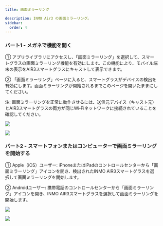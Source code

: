 ```yaml
---
title: 画面ミラーリング

description: INMO Air3 の画面ミラーリング。
sidebar:
  order: 4
---
```


### パート1 - メガネで機能を開く

① アプリライブラリにアクセスし、「画面ミラーリング」を選択して、スマートグラスの画面ミラーリング機能を有効にします。この機能により、モバイル端末の表示をAIR3スマートグラスにキャストして表示できます。

② 「画面ミラーリング」ページに入ると、スマートグラスがデバイスの検出を有効にします。画面ミラーリングが開始されるまでこのページを開いたままにしてください。  

注: 画面ミラーリングを正常に動作させるには、送信元デバイス（キャスト元）とAIR3スマートグラスの両方が同じWi‑Fiネットワークに接続されていることを確認してください。  

![](public/images/air3/screen-mirroring-1.png)

![](public/images/air3/screen-mirroring-2.png)

### パート2 - スマートフォンまたはコンピューターで画面ミラーリングを開始する

① Apple（iOS）ユーザー: iPhoneまたはiPadのコントロールセンターから「画面ミラーリング」アイコンを開き、検出されたINMO AIR3スマートグラスを選択して画面ミラーリングを開始します。  

② Androidユーザー: 携帯電話のコントロールセンターから「画面ミラーリング」アイコンを開き、INMO AIR3スマートグラスを選択して画面ミラーリングを開始します。  

![](public/images/air3/screen-mirroring-3.jpg)

![](public/images/air3/screen-mirroring-4.jpg)


